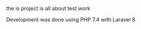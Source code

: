  <p>the is project is all about test work</p>
 <p>Development was done using PHP 7.4 with Laravel 8</p>
 
